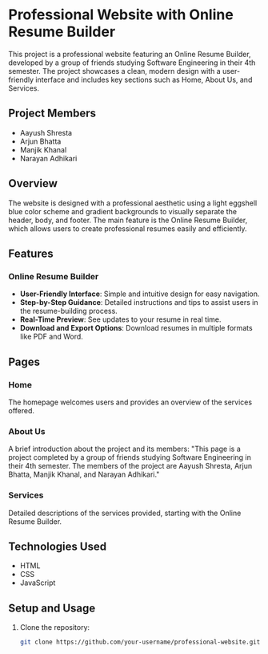 # Professional Website with Online Resume Builder

This project is a professional website featuring an Online Resume Builder, developed by a group of friends studying Software Engineering in their 4th semester. The project showcases a clean, modern design with a user-friendly interface and includes key sections such as Home, About Us, and Services.

## Project Members
- Aayush Shresta
- Arjun Bhatta
- Manjik Khanal
- Narayan Adhikari

## Overview

The website is designed with a professional aesthetic using a light eggshell blue color scheme and gradient backgrounds to visually separate the header, body, and footer. The main feature is the Online Resume Builder, which allows users to create professional resumes easily and efficiently.

## Features

### Online Resume Builder
- **User-Friendly Interface**: Simple and intuitive design for easy navigation.
- **Step-by-Step Guidance**: Detailed instructions and tips to assist users in the resume-building process.
- **Real-Time Preview**: See updates to your resume in real time.
- **Download and Export Options**: Download resumes in multiple formats like PDF and Word.

## Pages

### Home
The homepage welcomes users and provides an overview of the services offered.

### About Us
A brief introduction about the project and its members:
"This page is a project completed by a group of friends studying Software Engineering in their 4th semester. The members of the project are Aayush Shresta, Arjun Bhatta, Manjik Khanal, and Narayan Adhikari."

### Services
Detailed descriptions of the services provided, starting with the Online Resume Builder.

## Technologies Used
- HTML
- CSS
- JavaScript

## Setup and Usage

1. Clone the repository:
   ```bash
   git clone https://github.com/your-username/professional-website.git
